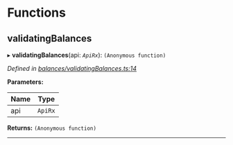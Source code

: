 

# Functions

<a id="validatingbalances"></a>

##  validatingBalances

▸ **validatingBalances**(api: *`ApiRx`*): `(Anonymous function)`

*Defined in [balances/validatingBalances.ts:14](https://github.com/polkadot-js/api/blob/0576375/packages/api-derive/src/balances/validatingBalances.ts#L14)*

**Parameters:**

| Name | Type |
| ------ | ------ |
| api | `ApiRx` |

**Returns:** `(Anonymous function)`

___


